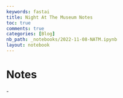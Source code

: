 ```yaml
---
keywords: fastai
title: Night At The Museum Notes
toc: true
comments: true
categories: [Blog]
nb_path: _notebooks/2022-11-08-NATM.ipynb
layout: notebook
---
```


<!--
#################################################
### THIS FILE WAS AUTOGENERATED! DO NOT EDIT! ###
#################################################
# file to edit: _notebooks/2022-11-08-NATM.ipynb
-->

<div class="container" id="notebook-container">
        
<div class="cell border-box-sizing text_cell rendered"><div class="inner_cell">
<div class="text_cell_render border-box-sizing rendered_html">
<h1 id="Notes">Notes<a class="anchor-link" href="#Notes"> </a></h1><p>-</p>

</div>
</div>
</div>
</div>
 


